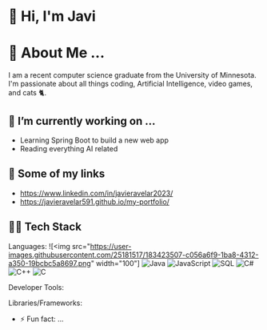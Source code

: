 # 👋 Hi, I'm Javi

# 💬 About Me ...
I am a recent computer science graduate from the University of Minnesota. I'm passionate about all things coding, Artificial Intelligence, video games, and cats 🐈.

## 🔭 I’m currently working on ...
- Learning Spring Boot to build a new web app
- Reading everything AI related

## 🔗 Some of my links
* https://www.linkedin.com/in/javieravelar2023/
* https://javieravelar591.github.io/my-portfolio/

## 👨‍💻 Tech Stack
Languages: 
![<img src="https://user-images.githubusercontent.com/25181517/183423507-c056a6f9-1ba8-4312-a350-19bcbc5a8697.png" width="100"]
![Java](https://user-images.githubusercontent.com/25181517/117201156-9a724800-adec-11eb-9a9d-3cd0f67da4bc.png)
![JavaScript](https://user-images.githubusercontent.com/25181517/117447155-6a868a00-af3d-11eb-9cfe-245df15c9f3f.png)
![SQL](https://user-images.githubusercontent.com/25181517/183896128-ec99105a-ec1a-4d85-b08b-1aa1620b2046.png)
![C#](https://user-images.githubusercontent.com/25181517/121405384-444d7300-c95d-11eb-959f-913020d3bf90.png)
![C++](https://user-images.githubusercontent.com/25181517/192106073-90fffafe-3562-4ff9-a37e-c77a2da0ff58.png)
![C](https://user-images.githubusercontent.com/25181517/192106070-46255bcf-65e6-4c6b-a296-bf8d0d8fb2a7.png)


Developer Tools: 


Libraries/Frameworks: 

- ⚡ Fun fact: ...
